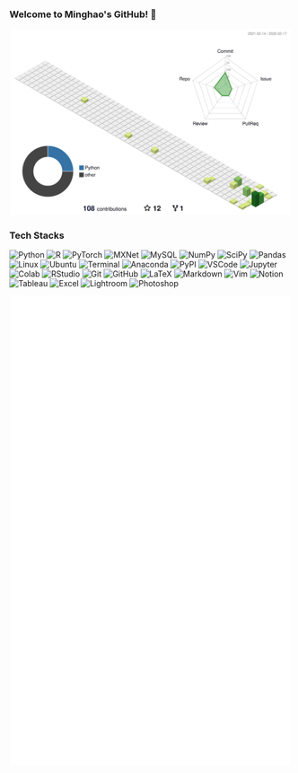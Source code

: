 ### Welcome to Minghao's GitHub! 👋

<p align="center">
	<a href="/profile-3d-contrib/profile-green-animate.svg">
		<img width="500em" src="/profile-3d-contrib/profile-green-animate.svg">
	</a>
</p>

### Tech Stacks 
![Python](https://img.shields.io/badge/-Python-ffffff?logo=Python)
![R](https://img.shields.io/badge/-R-276DC3?logo=R)
![PyTorch](https://img.shields.io/badge/-PyTorch-ffffff?logo=PyTorch)
![MXNet](https://img.shields.io/badge/-MXNet-ffffff?logo=data%3Aimage%2Fpng%3Bbase64%2CiVBORw0KGgoAAAANSUhEUgAAADIAAAARCAYAAACfB%2F8pAAAFxUlEQVR42tVWBXTbSBPeaCWXmdufmZmZGe7hMTMzQxhtyZIch8rM3B6W25BFluxwygxhxrnRus4xU%2B57b99qPimb%2BYbW5M0gBCp%2F5FEjD3tkc9lI2drEy%2BG5ghq9eUSe8yXyacAosewXghrZzwergBbUAw1WAw1U4l4DtPAgoKBBXo0sG51TPpMMVwje0GW8WtFL89Bpn45Le90KAZUMFHQIeMU54lHMb5FPEonACaL9XZIbHUuG4NN%2FQ%2FwOEMkGklPuOo57CEhWOdtdm3O5bLQzyyABM8RL1tFxgcop5JOCNzydSiYIsvG9IWVjZaN65rw6mKboMMGvA0kthcmKAd8osmGUiALSy9j6fJ4FXysMo0C0CzAzvtC82KGYndy6b5OMfV%2FD0vw%2BEaOTic%2F5BlGrvyHkVf2YRQ05oaDuRySv6usYuKmsCkTtuzS%2F%2Fl%2FEG%2FoOeRPQgP0%2FTo08xQWidxNv8edJHLL%2BOeq3Mt3q4aTw1YJqfp%2BQh%2Fb%2F5d%2FbzsK51m5o6OiFbTUN8PBLR%2BB8ew%2FA4CBUnOuAH82zYalzDnp6%2B2FwYBDWV12AkaKJWTJ6R0varATJyKBqpNvtKU6JOILsfC%2FBbyXRvFrgAhVhj9%2F%2BOi%2BbP%2BUCVVGaXzeITqykPkNx31F%2FuAM54ETtHhJHpjOJC1btpUrkBCeZiVR21uDZnVTU%2FsUESpZIZbuNymEUYpVwornNjUreiEANXLu1HuIoPd4Kf5zvwPP1Tczu7R%2BAAvMM%2FG5JFJq6%2Bhj3S3wmai3wfuPW2OHa39DxQapGK0ni7omcZDxCRWMRuUUX4v7xXuN3bhRR9ACKTyZroh5e0n5Ni45gUHRtKBNevZDOP4GlfGB2nENBpXjeBVIYOw%2B%2FX%2BsOIA9mPXa4aBgkx4IfL4yAiwuYlSlYVuSxffDU3uOM23moGUhSMZDkEgidaGPcn1dUAlFqQJCM4JAD2aX%2Fo7lV%2FRi9E%2FhP08nrwEv6b5nTorZjiJSdGZgV5PQQs9cAxZ7Ev9d78IxM7IMszEAGFU3bzRxRw19kQkRzvStEELGUXQiSXkeyDfj10gpwoaGjrCdSSiDxwAnGZRWfQBHFrPnLLgr543IUIleDR9SXkDiyq8ZRr1ZDF50BdKDoDUJE8%2Fd03jHAslo8RPoin8UycTNSzuyFh0fi1GzB1YAleEl88X77d4JkfRszMjqWEWMDE%2BKr%2BGFcSDlOAPjJokhMyEkUklHGHH9yXywj3pKTrs34khOtjPsVllYsI5oSi2zpDIzqi8xZX3kyXXwWMKLya4Rkl%2F%2BEzj%2FuClk0ROIQYLXu1YrjFIqoxvLrY2UUR2Iih1m4Im7i82b3riOS8yXspb8Rwaf5BeyRyzbWgouDDV0wQdKBTyuFPOMM4xbb50BAe7ykQc2FTsZdvbkOBLUaI2LexPpDts%2FiUmOiojhVwsfpyhbARp1L%2FNYXSJ4ziSp2Cl3aAJw%2FbLvfMIf85uUsS6LRhCP91wQggROt6%2BmyBnCHAvGFPktU5xvY1HuxvPJfJXYlO0u2r8D%2BKSPkgb2%2F%2BvfW03ABp1Rbdx909PRDFmbg7ysrobmzz%2BXY%2Fq9VVZCBpdbR3c%2B4BuQu21DTQh7Y80NONNZysvMcNvIyd2Jho99Gc2tWocMbuGDtTtyv4VXrZ1yw5lm3trn8uq3x6GL9L8ZJt4FTnK34vIIotSMuRvxGd6pxctjh1KhGpXAWeRXcC5kLVG7h8mqKUeSVjJykmNoXlhyGObkmfDbPgmkBE8bJOrs35gQt%2BFyehbaBPHvPvvvC8hPuOx%2F5qLH0wnhWYu8Kmdp3iWR3Yrpjlx3e5gneELvJ44vZ8ds%2BWAfEq9vkwRfGkOGGETklf%2BGVaCMtOBj7TeULvfH3Fo5Jd3zysmOOEq05ZLhihFjyFRSzjpftASYI5zZecrEdJwSvOM3YA95ZiWwEDn%2BM8Fd9QQhErxBkO2OkYiseJfyMJxD5z3gclWSY4mX1dAnppjL%2B3gAAAABJRU5ErkJggg%3D%3D)
![MySQL](https://img.shields.io/badge/-MySQL-ffffff?logo=MySQL)
![NumPy](https://img.shields.io/badge/-NumPy-013243?logo=NumPy)
![SciPy](https://img.shields.io/badge/-SciPy-ffffff?logo=SciPy)
![Pandas](https://img.shields.io/badge/-pandas-150458?logo=pandas)
![Linux](https://img.shields.io/badge/-Linux-ffffff?logo=Linux)
![Ubuntu](https://img.shields.io/badge/-Ubuntu-ffffff?logo=Ubuntu)
![Terminal](https://img.shields.io/badge/-Windows%20Terminal-4D4D4D?logo=Windows%20Terminal)
![Anaconda](https://img.shields.io/badge/-Anaconda-ffffff?logo=anaconda)
![PyPI](https://img.shields.io/badge/-PyPI-ffffff?logo=pypi)
![VSCode](https://img.shields.io/badge/-VSCode-007ACC?logo=Visual%20Studio%20Code)
![Jupyter](https://img.shields.io/badge/-Jupyter-ffffff?logo=Jupyter)
![Colab](https://img.shields.io/badge/-Google%20Colab-ffffff?logo=Google%20Colab)
![RStudio](https://img.shields.io/badge/-RStudio-ffffff?logo=RStudio)
![Git](https://img.shields.io/badge/-Git-ffffff?logo=Git)
![GitHub](https://img.shields.io/badge/-GitHub-181717?logo=github)
![LaTeX](https://img.shields.io/badge/-LaTeX-008080?logo=LaTeX)
![Markdown](https://img.shields.io/badge/-Markdown-000000?logo=markdown)
![Vim](https://img.shields.io/badge/-Vim-019733?logo=Vim)
![Notion](https://img.shields.io/badge/-Notion-000000?logo=notion)
![Tableau](https://img.shields.io/badge/-Tableau-ffffff?logo=Tableau)
![Excel](https://img.shields.io/badge/-Excel-217346?logo=Microsoft%20Excel)
![Lightroom](https://img.shields.io/badge/-Lightroom-ffffff?logo=Adobe%20Lightroom)
![Photoshop](https://img.shields.io/badge/-Lightroom-ffffff?logo=Adobe%20Photoshop)


<p align="center">
	<a href="/github-metrics.svg">
		<img width="500em" src="/github-metrics.svg">
	</a>
</p>


<!--
&style=for-the-badge
<center>
    <img src="/profile-3d-contrib/profile-green-animate.svg" width="500">
    <img src="/github-metrics.svg" width="500">
</center>
![Metrics](/github-metrics.svg)
![profile-3d](/profile-3d-contrib/profile-green-animate.svg | width=50)
- This is a LEGO-like contribution chart.
![profile-3d](/profile-3d-contrib/profile-gitblock.svg)


Here are some ideas to get you started:

- 🔭 I’m currently working on ...
- 🌱 I’m currently learning ...
- 👯 I’m looking to collaborate on ...
- 🤔 I’m looking for help with ...
- 💬 Ask me about ...
- 📫 How to reach me: ...
- 😄 Pronouns: ...
- ⚡ Fun fact: ...
-->
